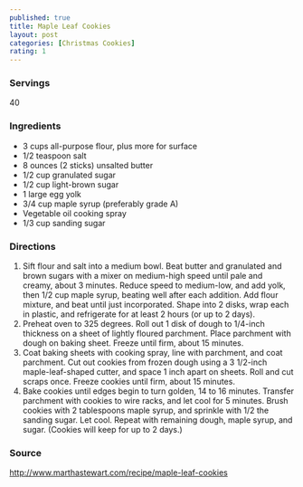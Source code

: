 ```yaml
---
published: true
title: Maple Leaf Cookies
layout: post
categories: [Christmas Cookies]
rating: 1
---
```

### Servings
40

### Ingredients
- 3 cups all-purpose flour, plus more for surface
- 1/2 teaspoon salt
- 8 ounces (2 sticks) unsalted butter
- 1/2 cup granulated sugar
- 1/2 cup light-brown sugar
- 1 large egg yolk
- 3/4 cup maple syrup (preferably grade A)
- Vegetable oil cooking spray
- 1/3 cup sanding sugar


### Directions
1. Sift flour and salt into a medium bowl. Beat butter and granulated and brown sugars with a mixer on medium-high speed until pale and creamy, about 3 minutes. Reduce speed to medium-low, and add yolk, then 1/2 cup maple syrup, beating well after each addition. Add flour mixture, and beat until just incorporated. Shape into 2 disks, wrap each in plastic, and refrigerate for at least 2 hours (or up to 2 days).
2. Preheat oven to 325 degrees. Roll out 1 disk of dough to 1/4-inch thickness on a sheet of lightly floured parchment. Place parchment with dough on baking sheet. Freeze until firm, about 15 minutes.
3. Coat baking sheets with cooking spray, line with parchment, and coat parchment. Cut out cookies from frozen dough using a 3 1/2-inch maple-leaf-shaped cutter, and space 1 inch apart on sheets. Roll and cut scraps once. Freeze cookies until firm, about 15 minutes.
4. Bake cookies until edges begin to turn golden, 14 to 16 minutes. Transfer parchment with cookies to wire racks, and let cool for 5 minutes. Brush cookies with 2 tablespoons maple syrup, and sprinkle with 1/2 the sanding sugar. Let cool. Repeat with remaining dough, maple syrup, and sugar. (Cookies will keep for up to 2 days.)

### Source
<a href="http://www.marthastewart.com/recipe/maple-leaf-cookies" target="new">http://www.marthastewart.com/recipe/maple-leaf-cookies</a>
